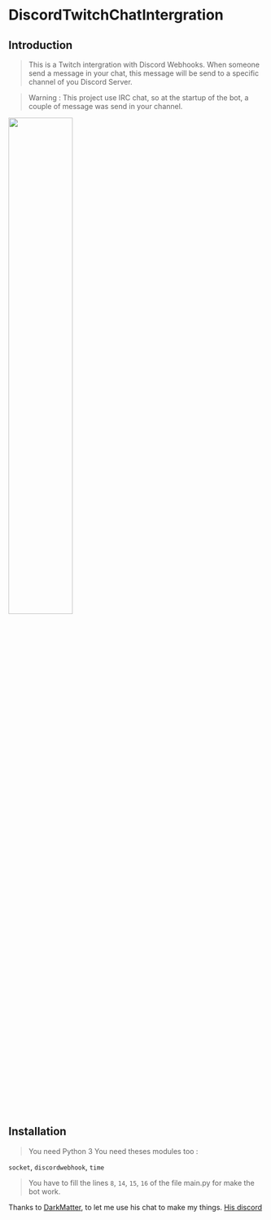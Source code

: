 # DiscordTwitchChatIntergration

## Introduction

>This is a Twitch intergration with Discord Webhooks.
>When someone send a message in your chat, this message will be send to a specific channel of you Discord Server.

> Warning : This project use IRC chat, so at the startup of the bot, a couple of message was send in your channel.
<img src="https://repository-images.githubusercontent.com/369836298/7750d380-bb22-11eb-951d-ecc08f8a72a1" width=50% height=50%>

## Installation

> You need Python 3
> You need theses modules too :

`socket`,
`discordwebhook`,
`time`

>  You have to fill the lines `8`, `14`, `15`, `16` of the file main.py for make the bot work.



Thanks to [DarkMatter](https://www.twitch.tv/darkmatterh1), to let me use his chat to make my things. [His discord](https://discord.gg/edMq4uWeGU)
